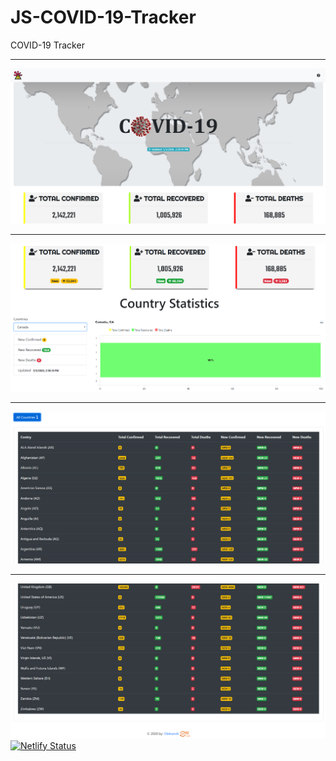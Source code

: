 # JS-COVID-19-Tracker
COVID-19 Tracker
***
![](Images/covid-19-tracker-1.png)
***
![](Images/covid-19-tracker-2.png)
***
![](Images/covid-19-tracker-3.png)
***
![](Images/covid-19-tracker-4.png)
[![Netlify Status](https://api.netlify.com/api/v1/badges/62d656d1-8413-4f63-adaa-fd4bcadbb1f4/deploy-status)](https://app.netlify.com/sites/covid-19-tracker-os/deploys)
